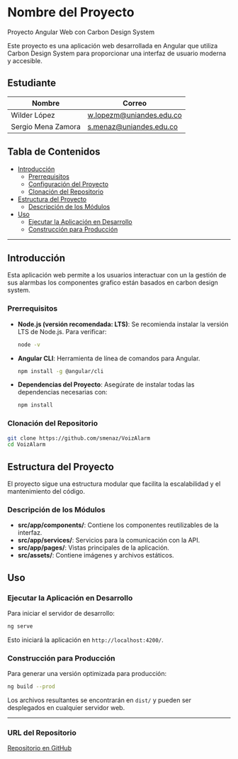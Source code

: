 # Nombre del Proyecto

Proyecto Angular Web con Carbon Design System

Este proyecto es una aplicación web desarrollada en Angular que utiliza Carbon Design System para proporcionar una interfaz de usuario moderna y accesible.

## Estudiante

| Nombre                   | Correo                         |
| ------------------------ | ------------------------------ |
| Wilder López             | w.lopezm@uniandes.edu.co       |
| Sergio Mena Zamora       | s.menaz@uniandes.edu.co        |


## Tabla de Contenidos

- [Introducción](#introducción)
  - [Prerrequisitos](#prerrequisitos)
  - [Configuración del Proyecto](#configuración-del-proyecto)
  - [Clonación del Repositorio](#clonación-del-repositorio)
- [Estructura del Proyecto](#estructura-del-proyecto)
  - [Descripción de los Módulos](#descripción-de-los-módulos)
- [Uso](#uso)
  - [Ejecutar la Aplicación en Desarrollo](#ejecutar-la-aplicación-en-desarrollo)
  - [Construcción para Producción](#construcción-para-producción)

---

## Introducción

Esta aplicación web permite a los usuarios interactuar con un la gestión de sus alarmbas los componentes grafico están basados en carbon design system.

### Prerrequisitos

- **Node.js (versión recomendada: LTS)**: Se recomienda instalar la versión LTS de Node.js. Para verificar:
  ```bash
  node -v
  ```
- **Angular CLI**: Herramienta de línea de comandos para Angular.
  ```bash
  npm install -g @angular/cli
  ```
- **Dependencias del Proyecto**: Asegúrate de instalar todas las dependencias necesarias con:
  ```bash
  npm install
  ```

### Clonación del Repositorio

```bash
git clone https://github.com/smenaz/VoizAlarm
cd VoizAlarm
```

## Estructura del Proyecto

El proyecto sigue una estructura modular que facilita la escalabilidad y el mantenimiento del código.

### Descripción de los Módulos

- **src/app/components/**: Contiene los componentes reutilizables de la interfaz.
- **src/app/services/**: Servicios para la comunicación con la API.
- **src/app/pages/**: Vistas principales de la aplicación.
- **src/assets/**: Contiene imágenes y archivos estáticos.

## Uso

### Ejecutar la Aplicación en Desarrollo

Para iniciar el servidor de desarrollo:
```bash
ng serve
```
Esto iniciará la aplicación en `http://localhost:4200/`.

### Construcción para Producción
Para generar una versión optimizada para producción:
```bash
ng build --prod
```
Los archivos resultantes se encontrarán en `dist/` y pueden ser desplegados en cualquier servidor web.

---

### URL del Repositorio

[Repositorio en GitHub](https://github.com/usuario/proyecto-angular-carbon)


